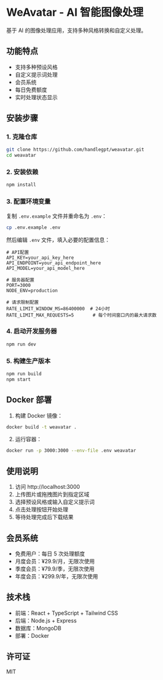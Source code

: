 # WeAvatar - AI 智能图像处理

基于 AI 的图像处理应用，支持多种风格转换和自定义处理。

## 功能特点

- 支持多种预设风格
- 自定义提示词处理
- 会员系统
- 每日免费额度
- 实时处理状态显示

## 安装步骤

### 1. 克隆仓库

```bash
git clone https://github.com/handlegpt/weavatar.git
cd weavatar
```

### 2. 安装依赖

```bash
npm install
```

### 3. 配置环境变量

复制 `.env.example` 文件并重命名为 `.env`：

```bash
cp .env.example .env
```

然后编辑 `.env` 文件，填入必要的配置信息：

```env
# API配置
API_KEY=your_api_key_here
API_ENDPOINT=your_api_endpoint_here
API_MODEL=your_api_model_here

# 服务器配置
PORT=3000
NODE_ENV=production

# 请求限制配置
RATE_LIMIT_WINDOW_MS=86400000  # 24小时
RATE_LIMIT_MAX_REQUESTS=5       # 每个时间窗口内的最大请求数
```

### 4. 启动开发服务器

```bash
npm run dev
```

### 5. 构建生产版本

```bash
npm run build
npm start
```

## Docker 部署

1. 构建 Docker 镜像：

```bash
docker build -t weavatar .
```

2. 运行容器：

```bash
docker run -p 3000:3000 --env-file .env weavatar
```

## 使用说明

1. 访问 http://localhost:3000
2. 上传图片或拖拽图片到指定区域
3. 选择预设风格或输入自定义提示词
4. 点击处理按钮开始处理
5. 等待处理完成后下载结果

## 会员系统

- 免费用户：每日 5 次处理额度
- 月度会员：¥29.9/月，无限次使用
- 季度会员：¥79.9/季，无限次使用
- 年度会员：¥299.9/年，无限次使用

## 技术栈

- 前端：React + TypeScript + Tailwind CSS
- 后端：Node.js + Express
- 数据库：MongoDB
- 部署：Docker

## 许可证

MIT 